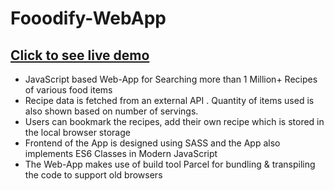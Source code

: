 # Fooodify-WebApp

## [Click to see live demo](https://fooodify-app.netlify.app/)

- JavaScript based Web-App for Searching more than 1 Million+ Recipes of various food items
- Recipe data is fetched from an external API . Quantity of items used is also shown based on number of servings.
- Users can bookmark the recipes, add their own recipe which is stored in the local browser storage
- Frontend of the App is designed using SASS and the App also implements ES6 Classes in Modern JavaScript
- The Web-App makes use of build tool Parcel for bundling & transpiling the code to support old browsers
